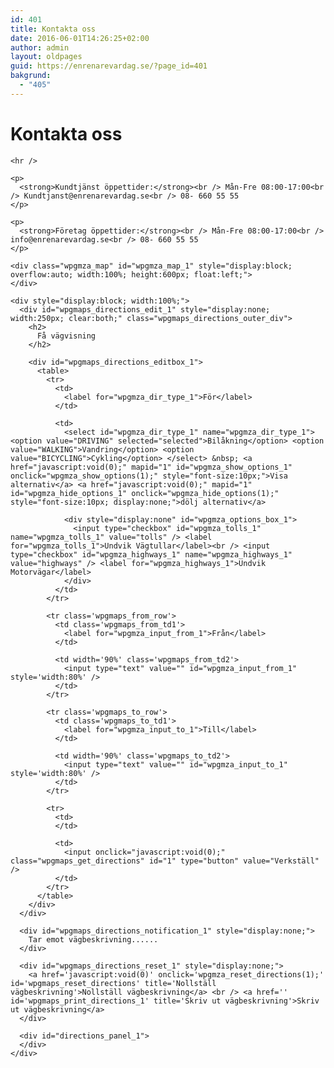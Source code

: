 ```yaml
---
id: 401
title: Kontakta oss
date: 2016-06-01T14:26:25+02:00
author: admin
layout: oldpages
guid: https://enrenarevardag.se/?page_id=401
bakgrund:
  - "405"
---
```

# Kontakta oss

<div class="row">
  <div class="col-sm-6">
    <div role="form" class="wpcf7" id="wpcf7-f411-o14" lang="sv-SE" dir="ltr">
      <div class="screen-reader-response">
      </div>
    </div>
    
    <hr />
    
    <p>
      <strong>Kundtjänst öppettider:</strong><br /> Mån-Fre 08:00-17:00<br /> Kundtjanst@enrenarevardag.se<br /> 08- 660 55 55
    </p>
    
    <p>
      <strong>Företag öppettider:</strong><br /> Mån-Fre 08:00-17:00<br /> info@enrenarevardag.se<br /> 08- 660 55 55
    </p>
  </div>
  
  <div class="col-sm-6">
    <a name='marker2' ></a> 
    
    <div class="wpgmza_map" id="wpgmza_map_1" style="display:block; overflow:auto; width:100%; height:600px; float:left;">
    </div>
    
    <div style="display:block; width:100%;">
      <div id="wpgmaps_directions_edit_1" style="display:none; width:250px; clear:both;" class="wpgmaps_directions_outer_div">
        <h2>
          Få vägvisning
        </h2>
        
        <div id="wpgmaps_directions_editbox_1">
          <table>
            <tr>
              <td>
                <label for="wpgmza_dir_type_1">För</label>
              </td>
              
              <td>
                <select id="wpgmza_dir_type_1" name="wpgmza_dir_type_1"> <option value="DRIVING" selected="selected">Bilåkning</option> <option value="WALKING">Vandring</option> <option value="BICYCLING">Cykling</option> </select> &nbsp; <a href="javascript:void(0);" mapid="1" id="wpgmza_show_options_1" onclick="wpgmza_show_options(1);" style="font-size:10px;">Visa alternativ</a> <a href="javascript:void(0);" mapid="1" id="wpgmza_hide_options_1" onclick="wpgmza_hide_options(1);" style="font-size:10px; display:none;">dölj alternativ</a> 
                
                <div style="display:none" id="wpgmza_options_box_1">
                  <input type="checkbox" id="wpgmza_tolls_1" name="wpgmza_tolls_1" value="tolls" /> <label for="wpgmza_tolls_1">Undvik Vägtullar</label><br /> <input type="checkbox" id="wpgmza_highways_1" name="wpgmza_highways_1" value="highways" /> <label for="wpgmza_highways_1">Undvik Motorvägar</label>
                </div>
              </td>
            </tr>
            
            <tr class='wpgmaps_from_row'>
              <td class='wpgmaps_from_td1'>
                <label for="wpgmza_input_from_1">Från</label>
              </td>
              
              <td width='90%' class='wpgmaps_from_td2'>
                <input type="text" value="" id="wpgmza_input_from_1" style='width:80%' />
              </td>
            </tr>
            
            <tr class='wpgmaps_to_row'>
              <td class='wpgmaps_to_td1'>
                <label for="wpgmza_input_to_1">Till</label>
              </td>
              
              <td width='90%' class='wpgmaps_to_td2'>
                <input type="text" value="" id="wpgmza_input_to_1" style='width:80%' />
              </td>
            </tr>
            
            <tr>
              <td>
              </td>
              
              <td>
                <input onclick="javascript:void(0);" class="wpgmaps_get_directions" id="1" type="button" value="Verkställ" />
              </td>
            </tr>
          </table>
        </div>
      </div>
      
      <div id="wpgmaps_directions_notification_1" style="display:none;">
        Tar emot vägbeskrivning......
      </div>
      
      <div id="wpgmaps_directions_reset_1" style="display:none;">
        <a href='javascript:void(0)' onclick='wpgmza_reset_directions(1);' id='wpgmaps_reset_directions' title='Nollställ vägbeskrivning'>Nollställ vägbeskrivning</a> <br /> <a href='' id='wpgmaps_print_directions_1' title='Skriv ut vägbeskrivning'>Skriv ut vägbeskrivning</a>
      </div>
      
      <div id="directions_panel_1">
      </div>
    </div>
  </div>
</div>
